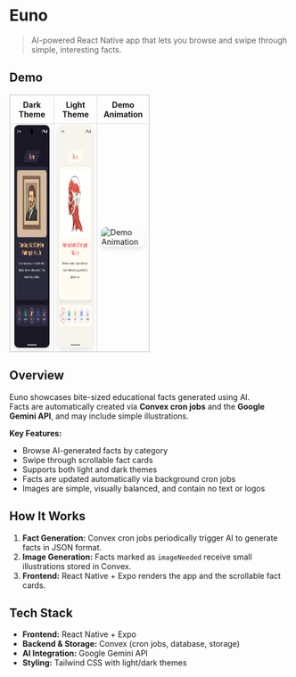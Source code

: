 # Euno

> AI-powered React Native app that lets you browse and swipe through simple, interesting facts.

## Demo

<table style="width: 50%; border-collapse: collapse;  border: 1px solid #ddd;">

  <thead>
    <tr>
      <th style="border: 1px solid #ddd; text-align: center; padding: 8px;">Dark Theme</th>
      <th style="border: 1px solid #ddd; text-align: center; padding: 8px;">Light Theme</th>
      <th style="border: 1px solid #ddd; text-align: center; padding: 8px;">Demo Animation</th>
    </tr>
  </thead>

  <tbody>
    <tr>
      <td style="border: 1px solid #ddd">
        <img src="readme/Euno_dark.webp" alt="Dark Theme" height="400" style="border-radius: 8px; box-shadow: 0 4px 8px rgba(0,0,0,0.1);" />
      </td>
      <td style="border: 1px solid #ddd">
        <img src="readme/Euno_light.webp" alt="Light Theme" height="400" style="border-radius: 8px; box-shadow: 0 4px 8px rgba(0,0,0,0.1);" />
      </td>
      <td style="border: 1px solid #ddd">
        <img src="readme/Euno_demo.webp" alt="Demo Animation" height="400" style="border-radius: 8px; box-shadow: 0 4px 8px rgba(0,0,0,0.1);" />
      </td>
    </tr>
  </tbody>
</table>

## Overview

Euno showcases bite-sized educational facts generated using AI.  
Facts are automatically created via **Convex cron jobs** and the **Google Gemini API**, and may include simple illustrations.

**Key Features:**

- Browse AI-generated facts by category
- Swipe through scrollable fact cards
- Supports both light and dark themes
- Facts are updated automatically via background cron jobs
- Images are simple, visually balanced, and contain no text or logos

## How It Works

1. **Fact Generation:** Convex cron jobs periodically trigger AI to generate facts in JSON format.
2. **Image Generation:** Facts marked as `imageNeeded` receive small illustrations stored in Convex.
3. **Frontend:** React Native + Expo renders the app and the scrollable fact cards.

## Tech Stack

- **Frontend:** React Native + Expo
- **Backend & Storage:** Convex (cron jobs, database, storage)
- **AI Integration:** Google Gemini API
- **Styling:** Tailwind CSS with light/dark themes
